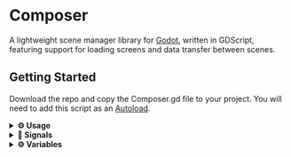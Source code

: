 # Composer

A lightweight scene manager library for [Godot](https://godotengine.org/), written in GDScript, featuring support for loading screens and data transfer between scenes.

## Getting Started

Download the repo and copy the Composer.gd file to your project. You will need to add this script as an [Autoload](https://docs.godotengine.org/en/stable/tutorials/scripting/singletons_autoload.html).

<details>

<summary><strong>⚙️ Usage</strong></summary>

## 🔨 Scene Handling

+ To add/replace/restart a scene, simply call:
```
Composer.load_scene("path_to_scene", {"data_to_transfer": "Hello world!", "level": 1})
```
+ The first argument takes the path to the scene you'd like to create. The second argument is for passing any data with a Dictionary and is optional.

## 🏗️ Loading Screens
**Adding a custom loading screen**
+ To add a Loading Screen, call the 
```
Composer.setup_load_screen("path_to_load_screen")
```
This will add a loading screen and allows you to play any animations you'd like before actual loading (e.g. fade-in transition).
⚠️ Warning! You can only have one active Loading Screen at a time.

**Removing a loading screen**
+ To completely remove a Loading Screen, call
```
Composer.clear_load_screen()
```
</details>

<details>
  
<summary><strong>🚥 Signals</strong></summary>

**finished_initialising**
+ Emitted when Composer has been fully loaded and setup, alongside with its Timer.
```
finished_initialising()
```

**invalid_scene**
+ Emitted when provided scene is invalid (may not exist or path is invalid)
```
invalid_scene(path: String)
```

**failed_loading**
+ Emitted when scene has failed to load.
```
failed_loading(path: String)
```

**updated_loading**
+ Emitted every 0.1s during loading to provide progress for loading scenes.
```
updated_loading(path: String, progress: int)
```

**loading_activated**
+ A signal for use with Loading Screens for scene activation (i.e making scene visible or activating certain game logic), this helps with stuff like having a prompt to exit loading screen etc.
```
loading_activated()
```

</details>

<details>
  
<summary><strong>⚙️ Variables</strong></summary>

**root**
```
root: Node = get_tree().root
```
+ A node which will be the parent of the loaded Scenes. Default is `/root`.

**loading_timer_delay**
```
loading_timer_delay: float = 0.1
```
+ A delay between checking the loading process for progress. Default is 0.1s.

**is_using_subthreads**
```
is_using_subthreads: bool = false
```
+ Enables or disables the use of subthreads when loading scenes. Learn more about this [here](https://docs.godotengine.org/en/stable/classes/class_resourceloader.html#class-resourceloader-method-load-threaded-request). Default is false.

**cache_mode**
```
cache_mode: ResourceLoader.CacheMode = ResourceLoader.CACHE_MODE_REUSE
```
+ Sets the cache mode of loaded scenes. Learn more about this [here](https://docs.godotengine.org/en/stable/classes/class_resourceloader.html#enum-resourceloader-cachemode). Default is CacheMode.Reuse.
</details>
